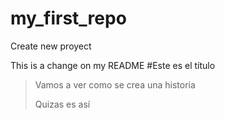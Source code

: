 # my_first_repo
Create new proyect

This is a change on my README
#Este es el título
>Vamos a ver como se crea una historia
>
>Quizas es así